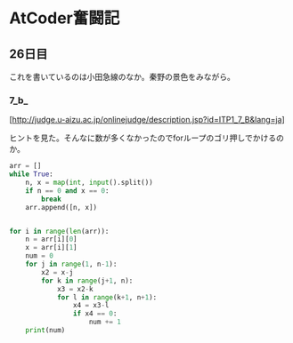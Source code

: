 # AtCoder奮闘記
## 26日目

これを書いているのは小田急線のなか。秦野の景色をみながら。   
### 7_b_
[http://judge.u-aizu.ac.jp/onlinejudge/description.jsp?id=ITP1_7_B&lang=ja]

ヒントを見た。そんなに数が多くなかったのでforループのゴリ押しでかけるのか。    
```python
arr = []
while True:
    n, x = map(int, input().split())
    if n == 0 and x == 0:
        break
    arr.append([n, x])


for i in range(len(arr)):
    n = arr[i][0]
    x = arr[i][1]
    num = 0
    for j in range(1, n-1):
        x2 = x-j
        for k in range(j+1, n):
            x3 = x2-k
            for l in range(k+1, n+1):
                x4 = x3-l
                if x4 == 0:
                    num += 1
    print(num)
```


